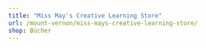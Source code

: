 ```yaml
---
title: "Miss May's Creative Learning Store"
url: /mount-vernon/miss-mays-creative-learning-store/
shop: Bücher
---
```

